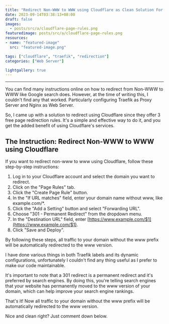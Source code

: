 ```yaml
---
title: "Redirect Non-WWW to WWW using Cloudflare as Clean Solution For Traefik: Step-by-Step Guide"
date: 2023-09-14T03:38:13+08:00
draft: false
images:
  - posts/src/a/cloudflare-page-rules.png
featuredimage: posts/src/a/cloudflare-page-rules.png
resources:
- name: "featured-image"
  src: "featured-image.png"

tags: ["cloudflare", "traefik", "redirection"]
categories: ["Web Server"]

lightgallery: true
---
```

---

You can find many instructions online on how to redirect from Non-WWW to WWW like Google search does. However, at the time of writing this, I couldn't find any that worked.  Particularly configuring Traefik as Proxy Server and Nginx as Web Server. 

<!--more-->

So, I came up with a solution to redirect using Cloudflare since they offer 3 free page redirection rules. It's a simple and effective way to do it, and you get the added benefit of using Cloudflare's services.

## The Instruction: Redirect Non-WWW to WWW using Cloudflare
If you want to redirect non-www to www using Cloudflare, follow these step-by-step instructions:

1.  Log in to your Cloudflare account and select the domain you want to redirect.
2.  Click on the "Page Rules" tab.
3.  Click the "Create Page Rule" button.
4.  In the "If URL matches" field, enter your domain name without www, like example.com/*.
5.  Click the "Add a Setting" button and select "Forwarding URL".
6.  Choose "301 - Permanent Redirect" from the dropdown menu.
7.  In the "Destination URL" field, enter [https://www.example.com/$1](https://www.example.com/$1).
8.  Click "Save and Deploy".

By following these steps, all traffic to your domain without the www prefix will be automatically redirected to the www version.

I have done various things in both Traefik labels and its dynamic configurations, unfortunately I couldn't find any thing useful as I prefer to make our code maintainable.

It's important to note that a 301 redirect is a permanent redirect and it's preferred by search engines. By doing this, you're telling search engines that your website has permanently moved to the www version of your domain, which can help improve your search engine rankings.

That's it! Now all traffic to your domain without the www prefix will be automatically redirected to the www version.

Nice and clean right? Just comment down below.
